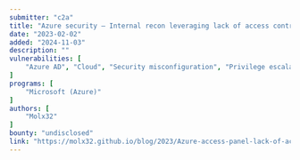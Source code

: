 ```yaml
---
submitter: "c2a"
title: "Azure security — Internal recon leveraging lack of access control"
date: "2023-02-02"
added: "2024-11-03"
description: ""
vulnerabilities: [
    "Azure AD", "Cloud", "Security misconfiguration", "Privilege escalation"
]
programs: [
    "Microsoft (Azure)"
]
authors: [
    "Molx32"
]
bounty: "undisclosed"
link: "https://molx32.github.io/blog/2023/Azure-access-panel-lack-of-access-control/"
---
```




